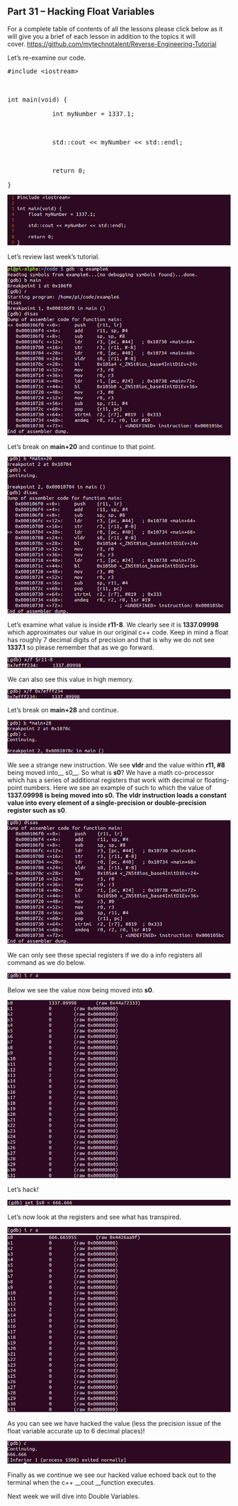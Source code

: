## Part 31 – Hacking Float Variables

For a complete table of contents of all the lessons please click below as it will give you a brief of each lesson in addition to the topics it will cover.&nbsp;https://github.com/mytechnotalent/Reverse-Engineering-Tutorial

Let’s re-examine our code.

<pre spellcheck="false">#include &lt;iostream&gt;

&nbsp;

int main(void) {

&nbsp;&nbsp;&nbsp;&nbsp;&nbsp;&nbsp;&nbsp;&nbsp;&nbsp;&nbsp;&nbsp; int myNumber = 1337.1;

&nbsp;

&nbsp;&nbsp;&nbsp;&nbsp;&nbsp;&nbsp;&nbsp;&nbsp;&nbsp;&nbsp;&nbsp; std::cout &lt;&lt; myNumber &lt;&lt; std::endl;

&nbsp;

&nbsp;&nbsp;&nbsp;&nbsp;&nbsp;&nbsp;&nbsp;&nbsp;&nbsp;&nbsp;&nbsp; return 0;

}
</pre>

<div class="slate-resizable-image-embed slate-image-embed__resize-full-width"><img src="/imgs/1521799049547.jpg"/></div>

Let’s review last week’s tutorial.

<div class="slate-resizable-image-embed slate-image-embed__resize-full-width"><img src="/imgs/1521799097861.jpg"/></div>

Let’s break on __main+20__ and continue to that point.

<div class="slate-resizable-image-embed slate-image-embed__resize-full-width"><img src="/imgs/1521799125882.jpg"/></div>

Let’s examine what value is inside __r11-8__.&nbsp;We clearly see it is __1337.09998__ which approximates our value in our original c++ code.&nbsp;Keep in mind a float has roughly 7 decimal digits of precision and that is why we do not see __1337.1__ so please remember that as we go forward.

<div class="slate-resizable-image-embed slate-image-embed__resize-full-width"><img src="/imgs/1521799166328.jpg"/></div>

We can also see this value in high memory.

<div class="slate-resizable-image-embed slate-image-embed__resize-full-width"><img src="/imgs/1521799204709.jpg"/></div>

Let’s break on __main+28__ and continue.

<div class="slate-resizable-image-embed slate-image-embed__resize-full-width"><img src="/imgs/1521799242840.jpg"/></div>

We see a strange new instruction.&nbsp;We see __vldr__ and the value within __r11, \#8__ being moved into__ s0__.&nbsp;So what is __s0__?&nbsp;We have a math co-processor which has a series of additional registers that work with decimal or floating-point numbers.&nbsp;Here we see an example of such to which the value of __1337.09998 __is being moved into __s0__.&nbsp;The __vldr__ instruction loads a constant value into every element of a single-precision or double-precision register such as__ s0__.

<div class="slate-resizable-image-embed slate-image-embed__resize-full-width"><img src="/imgs/1521799279756.jpg"/></div>

We can only see these special registers if we do a info registers all command as we do below.

<div class="slate-resizable-image-embed slate-image-embed__resize-full-width"><img src="/imgs/1521799307421.jpg"/></div>

Below we see the value now being moved into __s0__.

<div class="slate-resizable-image-embed slate-image-embed__resize-full-width"><img src="/imgs/1521799331767.jpg"/></div>

Let’s hack!

<div class="slate-resizable-image-embed slate-image-embed__resize-full-width"><img src="/imgs/1521799362535.jpg"/></div>

Let’s now look at the registers and see what has transpired.

<div class="slate-resizable-image-embed slate-image-embed__resize-full-width"><img src="/imgs/1521799386349.jpg"/></div>

<div class="slate-resizable-image-embed slate-image-embed__resize-full-width"><img src="/imgs/1521799407513.jpg"/></div>

As you can see we have hacked the value (less the precision issue of the float variable accurate up to 6 decimal places)!

<div class="slate-resizable-image-embed slate-image-embed__resize-full-width"><img src="/imgs/1521799441419.jpg"/></div>

Finally as we continue we see our hacked value echoed back out to the terminal when the c++ __cout __function executes.

Next week we will dive into Double Variables.